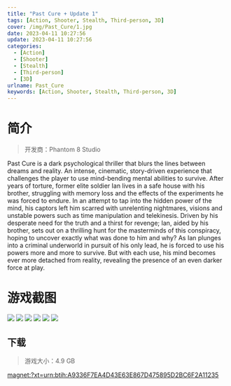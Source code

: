 ```yaml
---
title: "Past Cure + Update 1"
tags: [Action, Shooter, Stealth, Third-person, 3D]
cover: /img/Past_Cure/1.jpg
date: 2023-04-11 10:27:56
update: 2023-04-11 10:27:56
categories: 
  - [Action]
  - [Shooter]
  - [Stealth]
  - [Third-person]
  - [3D]
urlname: Past_Cure
keywords: [Action, Shooter, Stealth, Third-person, 3D]
---
```

# 简介

> 开发商：Phantom 8 Studio

Past Cure is a dark psychological thriller that blurs the lines between dreams and reality. An intense, cinematic, story-driven experience that challenges the player to use mind-bending mental abilities to survive. After years of torture, former elite soldier Ian lives in a safe house with his brother, struggling with memory loss and the effects of the experiments he was forced to endure. In an attempt to tap into the hidden power of the mind, his captors left him scarred with unrelenting nightmares, visions and unstable powers such as time manipulation and telekinesis. Driven by his desperate need for the truth and a thirst for revenge; Ian, aided by his brother, sets out on a thrilling hunt for the masterminds of this conspiracy, hoping to uncover exactly what was done to him and why? As Ian plunges into a criminal underworld in pursuit of his only lead, he is forced to use his powers more and more to survive. But with each use, his mind becomes ever more detached from reality, revealing the presence of an even darker force at play.

# 游戏截图

![](/img/Past_Cure/2.jpg)
![](/img/Past_Cure/3.jpg)
![](/img/Past_Cure/4.jpg)
![](/img/Past_Cure/5.jpg)
![](/img/Past_Cure/6.jpg)
![](/img/Past_Cure/7.jpg)


## 下载

> 游戏大小：4.9 GB

[magnet:?xt=urn:btih:A9336F7EA4D43E63E867D475895D2BC6F2A11235](magnet:?xt=urn:btih:A9336F7EA4D43E63E867D475895D2BC6F2A11235)